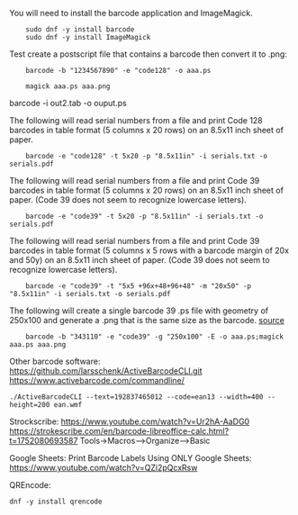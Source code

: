 You will need to install the barcode application and ImageMagick.
```
	sudo dnf -y install barcode
	sudo dnf -y install ImageMagick
```

Test create a postscript file that contains a barcode then convert it to .png:
```
	barcode -b "1234567890" -e "code128" -o aaa.ps

	magick aaa.ps aaa.png
```

barcode -i out2.tab -o ouput.ps

The following will read serial numbers from a file and print Code 128 barcodes in table format (5 columns x 20 rows) on an 8.5x11 inch sheet of paper.
```
	barcode -e "code128" -t 5x20 -p "8.5x11in" -i serials.txt -o serials.pdf
```

The following will read serial numbers from a file and print Code 39 barcodes in table format (5 columns x 20 rows) on an 8.5x11 inch sheet of paper. (Code 39 does not seem to recognize lowercase letters).
```
	barcode -e "code39" -t 5x20 -p "8.5x11in" -i serials.txt -o serials.pdf
```

The following will read serial numbers from a file and print Code 39 barcodes in table format (5 columns x 5 rows with a barcode margin of 20x and 50y) on an 8.5x11 inch sheet of paper. (Code 39 does not seem to recognize lowercase letters).
```
	barcode -e "code39" -t "5x5 +96x+48+96+48" -m "20x50" -p "8.5x11in" -i serials.txt -o serials.pdf
```

The following will create a single barcode 39 .ps file with geometry of 250x100 and generate a .png that is the same size as the barcode.
<a href='https://stackoverflow.com/questions/38060091/how-do-i-force-gnu-barcode-to-honor-the-page-size-i-specify-on-the-command-lin' target='_blank'>source</a>
```
	barcode -b "343110" -e "code39" -g "250x100" -E -o aaa.ps;magick aaa.ps aaa.png
```

Other barcode software:
https://github.com/larsschenk/ActiveBarcodeCLI.git
https://www.activebarcode.com/commandline/
```
./ActiveBarcodeCLI --text=192837465012 --code=ean13 --width=400 --height=200 ean.wmf
```

Strockscribe:
https://www.youtube.com/watch?v=Ur2hA-AaDG0
https://strokescribe.com/en/barcode-libreoffice-calc.html?t=1752080693587
Tools->Macros-->Organize-->Basic

Google Sheets:
Print Barcode Labels Using ONLY Google Sheets: https://www.youtube.com/watch?v=QZi2pQcxRsw

QREncode:
```
dnf -y install qrencode
```

